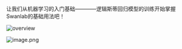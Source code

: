 让我们从机器学习的入门基础————逻辑斯蒂回归模型的训练开始掌握Swanlab的基础用法吧！

![overview](https://kashiwa-pic.oss-cn-beijing.aliyuncs.com/20240302202419.png)


![image.png](https://kashiwa-pic.oss-cn-beijing.aliyuncs.com/20240302103516.png)


